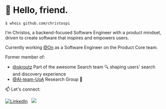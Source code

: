 # 👋 Hello, friend. </div>

```
$ whois github.com/christospi
```

I‘m Christos, a backend-focused Software Engineer with a product mindset, driven to create software that inspires and empowers users.

Currently working [@On] as a Software Engineer on the Product Core team.

Former member of:
- [@skroutz] Part of the awesome Search team 🔍 shaping users' search and discovery experience
- [@AI-team-UoA] Research Group 🤖

[@skroutz]: https://skroutz.gr
[@AI-team-UoA]: https://github.com/AI-team-UoA
[@On]: https://github.com/onrunning

📫 Let's connect:

[![LinkedIn][4_icon2]][4]
&nbsp;
[![][7_icon]][1]

</div>

<!-- Please don't remove this: Grab your social icons from https://github.com/carlsednaoui/gitsocial -->

<!-- icons without padding -->

[4_icon2]: https://img.shields.io/badge/LinkedIn-0077B5?style=for-the-badge&logo=linkedin&logoColor=white
[7_icon]: https://img.shields.io/badge/X-000000?style=for-the-badge&logo=x&logoColor=white

<!-- links to your social media accounts -->
<!-- update these accordingly -->

[1]: http://www.twitter.com/_chrispap
[4]: https://www.linkedin.com/in/christospapaloukas/

<!--
**christospi/christospi** is a ✨ _special_ ✨ repository because its `README.md` (this file) appears on your GitHub profile.

Here are some ideas to get you started:

- 🔭 I’m currently working on ...
- 🌱 I’m currently learning ...
- 👯 I’m looking to collaborate on ...
- 🤔 I’m looking for help with ...
- 💬 Ask me about ...
- 📫 How to reach me: ...
- 😄 Pronouns: ...
- ⚡ Fun fact: ...
-->
